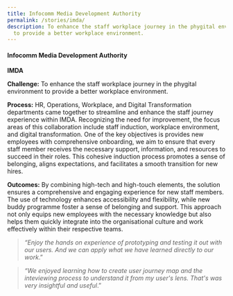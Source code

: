 ```yaml
---
title: Infocomm Media Development Authority
permalink: /stories/imda/
description: To enhance the staff workplace journey in the phygital environment
  to provide a better workplace environment.
---
```

#### **Infocomm Media Development Authority**

**IMDA**

**Challenge:**
To enhance the staff workplace journey in the phygital environment to provide a better workplace environment. 

**Process:** 
HR, Operations, Workplace, and Digital Transformation departments came together to streamline and enhance the staff journey experience within IMDA. Recognizing the need for improvement, the focus areas of this collaboration include staff induction, workplace environment, and digital transformation. One of the key objectives is provides new employees with comprehensive onboarding, we aim to ensure that every staff member receives the necessary support, information, and resources to succeed in their roles. This cohesive induction process promotes a sense of belonging, aligns expectations, and facilitates a smooth transition for new hires. 

**Outcomes:**
By combining high-tech and high-touch elements, the solution ensures a comprehensive and engaging experience for new staff members. The use of technology enhances accessibility and flexibility, while new buddy programme foster a sense of belonging and support. This approach not only equips new employees with the necessary knowledge but also helps them quickly integrate into the organisational culture and work effectively within their respective teams.

> *“Enjoy the hands on experience of prototyping and testing it out with our users. And we can apply what we have learned directly to our work*.”

> *“We enjoyed learning how to create user journey map and the inteviewing process to understand it from my user's lens. That's was very insightful and useful*.”